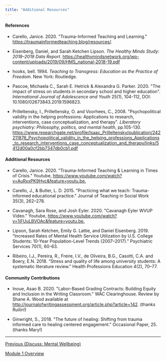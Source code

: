 ```yaml
---
title: "Additional Resources"
---
```



#### References

- Carello, Janice. 2020. "Trauma-Informed Teaching and Learning." <https://traumainformedteaching.blog/resources/>.

- Eisenberg, Daniel, and Sarah Ketchen Lipson. *The Healthy Minds
  Study: 2018–2019 Data
  Report*. <https://healthymindsnetwork.org/wp-content/uploads/2019/09/HMS_national-2018-19.pdf>

- hooks, bell. 1994. *Teaching to Transgress: Education as the Practice
  of Freedom*. New York: Routledge.

- Pascoe, Michaela C., Sarah E. Hetrick & Alexandra
  G. Parker. 2020. "The impact of stress on students in secondary
  school and higher education". *International Journal of Adolescence
  and Youth* 25(1), 104-112, DOI: 10.1080/02673843.2019.1596823.

- Prilleltensky, I., Prilleltensky, O. and Voorhees,
  C., 2008. "Psychopolitical validity in the helping professions:
  Applications to research, interventions, case conceptualization, and
  therapy". *Liberatory psychiatry: Philosophy, politics, and mental
  health*,
  pp.105-130. <https://www.researchgate.net/profile/Isaac_Prilleltensky/publication/242211876_Psychopolitical_validity_in_the_helping_professions_Applications_to_research_interventions_case_conceptualization_and_therapy/links/5412d00a0cf2bb7347db0cb1.pdf>


#### Additional Resources

- Carello, Janice. 2020. "Trauma-Informed Teaching & Learning in Times
  of Crisis." Youtube,
  <https://www.youtube.com/watch?v=AuRxxPK9Hyc&feature=youtu.be.>

- Carello, J., & Butler, L. D. 2015. "Practicing what we teach:
  Trauma-informed educational practice." Journal of Teaching in Social
  Work 35(3), 262–278.

- Cavanagh, Sara Rose, and Josh Eyler. 2020. "Cavanagh Eyler WVUP
  Video." Youtube,
  <https://www.youtube.com/watch?v=1iFUuLBVOAc&feature=youtu.be.>

- Lipson, Sarah Ketchen, Emily G. Lattie, and Daniel
  Eisenberg. 2019. “Increased Rates of Mental Health Service
  Utilization by U.S. College Students: 10-Year Population-Level
  Trends (2007–2017).” Psychiatric Services 70(1), 60-63.

- Ribeiro, I.J., Pereira, R., Freire, I.V., de Oliveira, B.G.,
  Casotti, C.A. and Boery, E.N. 2018. “Stress and quality of life
  among university students: A systematic literature review.” Health
  Professions Education 4(2), 70–77.

#### Community Contributions

- Inoue, Asao B. 2020. "Labor-Based Grading Contracts: Building Equity
  and Inclusion in the Writing Classroom." WAC Clearinghouse. Review
  by Shane A. Wood available at
  <http://journalofwritingassessment.org/article.php?article=142>. (thanks Ruilin!)

- Ginwright, S., 2018. "The future of healing: Shifting from trauma
  informed care to healing centered engagement." Occasional
  Paper, 25. (thanks Mary!)

--------

[Previous (Discuss: Mental Wellbeing)](./discuss-wellbeing.md)

[Module 1 Overview](./module1.md)
